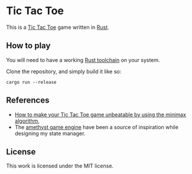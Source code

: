 # Tic Tac Toe
This is a [Tic Tac Toe](https://en.wikipedia.org/wiki/Tic-tac-toe) game written in [Rust](https://rust-lang.org).

## How to play
You will need to have a working [Rust toolchain](https://rustup.rs) on your system.

Clone the repository, and simply build it like so:
```
cargo run --release
```

## References
- [How to make your Tic Tac Toe game unbeatable by using the minimax algorithm](https://www.freecodecamp.org/news/how-to-make-your-tic-tac-toe-game-unbeatable-by-using-the-minimax-algorithm-9d690bad4b37/),
- The [amethyst game engine](https://amethyst.rs/) have been a source of inspiration while designing my state manager.

## License
This work is licensed under the MIT license.